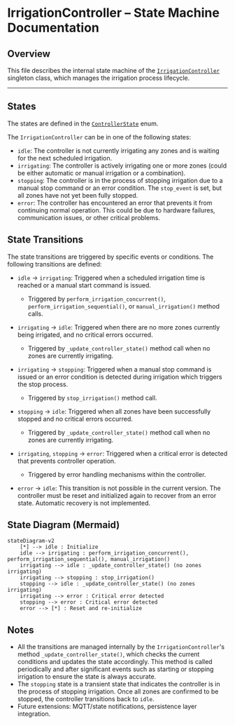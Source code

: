 # IrrigationController – State Machine Documentation

## Overview

This file describes the internal state machine of the [`IrrigationController`](../smart_irrigation_system/irrigation_controller.py) singleton class, which manages the irrigation process lifecycle.

---

## States

The states are defined in the [`ControllerState`](../smart_irrigation_system/enums.py) enum.

The `IrrigationController` can be in one of the following states:
- `idle`: The controller is not currently irrigating any zones and is waiting for the next scheduled irrigation.
- `irrigating`: The controller is actively irrigating one or more zones (could be either automatic or manual irrigation or a combination).
- `stopping`: The controller is in the process of stopping irrigation due to a manual stop command or an error condition. The `stop_event` is set, but all zones have not yet been fully stopped.
- `error`: The controller has encountered an error that prevents it from continuing normal operation. This could be due to hardware failures, communication issues, or other critical problems.

## State Transitions

The state transitions are triggered by specific events or conditions. The following transitions are defined:

- `idle` -> `irrigating`: Triggered when a scheduled irrigation time is reached or a manual start command is issued.
    - Triggered by `perform_irrigation_concurrent()`, `perform_irrigation_sequential()`, or `manual_irrigation()` method calls.

- `irrigating` -> `idle`: Triggered when there are no more zones currently being irrigated, and no critical errors occurred.
    - Triggered by `_update_controller_state()` method call when no zones are currently irrigating.

- `irrigating` -> `stopping`: Triggered when a manual stop command is issued or an error condition is detected during irrigation which triggers the stop process.
    - Triggered by `stop_irrigation()` method call.

- `stopping` -> `idle`: Triggered when all zones have been successfully stopped and no critical errors occurred.
    - Triggered by `_update_controller_state()` method call when no zones are currently irrigating.

- `irrigating`, `stopping` -> `error`: Triggered when a critical error is detected that prevents controller operation.
    - Triggered by error handling mechanisms within the controller.

- `error` -> `idle`: This transition is not possible in the current version. The controller must be reset and initialized again to recover from an error state. Automatic recovery is not implemented.

## State Diagram (Mermaid)

```mermaid
stateDiagram-v2
    [*] --> idle : Initialize
    idle --> irrigating : perform_irrigation_concurrent(), perform_irrigation_sequential(), manual_irrigation()
    irrigating --> idle : _update_controller_state() (no zones irrigating)
    irrigating --> stopping : stop_irrigation()
    stopping --> idle : _update_controller_state() (no zones irrigating)
    irrigating --> error : Critical error detected
    stopping --> error : Critical error detected
    error --> [*] : Reset and re-initialize
```

## Notes

- All the transitions are managed internally by the `IrrigationController`'s method `_update_controller_state()`, which checks the current conditions and updates the state accordingly. This method is called periodically and after significant events such as starting or stopping irrigation to ensure the state is always accurate.
- The `stopping` state is a transient state that indicates the controller is in the process of stopping irrigation. Once all zones are confirmed to be stopped, the controller transitions back to `idle`.
- Future extensions: MQTT/state notifications, persistence layer integration.